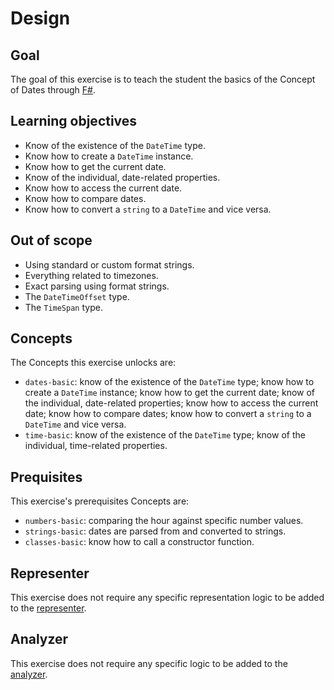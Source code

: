 # Design

## Goal

The goal of this exercise is to teach the student the basics of the Concept of Dates through [F#][docs.microsoft.com-datetime].

## Learning objectives

- Know of the existence of the `DateTime` type.
- Know how to create a `DateTime` instance.
- Know how to get the current date.
- Know of the individual, date-related properties.
- Know how to access the current date.
- Know how to compare dates.
- Know how to convert a `string` to a `DateTime` and vice versa.

## Out of scope

- Using standard or custom format strings.
- Everything related to timezones.
- Exact parsing using format strings.
- The `DateTimeOffset` type.
- The `TimeSpan` type.

## Concepts

The Concepts this exercise unlocks are:

- `dates-basic`: know of the existence of the `DateTime` type; know how to create a `DateTime` instance; know how to get the current date; know of the individual, date-related properties; know how to access the current date; know how to compare dates; know how to convert a `string` to a `DateTime` and vice versa.
- `time-basic`: know of the existence of the `DateTime` type; know of the individual, time-related properties.

## Prequisites

This exercise's prerequisites Concepts are:

- `numbers-basic`: comparing the hour against specific number values.
- `strings-basic`: dates are parsed from and converted to strings.
- `classes-basic`: know how to call a constructor function.

## Representer

This exercise does not require any specific representation logic to be added to the [representer][representer].

## Analyzer

This exercise does not require any specific logic to be added to the [analyzer][analyzer].

[analyzer]: https://github.com/exercism/csharp-analyzer
[representer]: https://github.com/exercism/csharp-representer
[docs.microsoft.com-datetime]: https://docs.microsoft.com/en-us/dotnet/api/system.datetime?view=netcore-3.1
